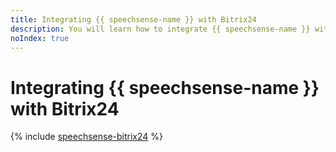 ```yaml
---
title: Integrating {{ speechsense-name }} with Bitrix24
description: You will learn how to integrate {{ speechsense-name }} with Bitrix24 for data exchange.
noIndex: true
---
```


# Integrating {{ speechsense-name }} with Bitrix24

{% include [speechsense-bitrix24](../../_tutorials/speechsense/bitrix24.md) %}
